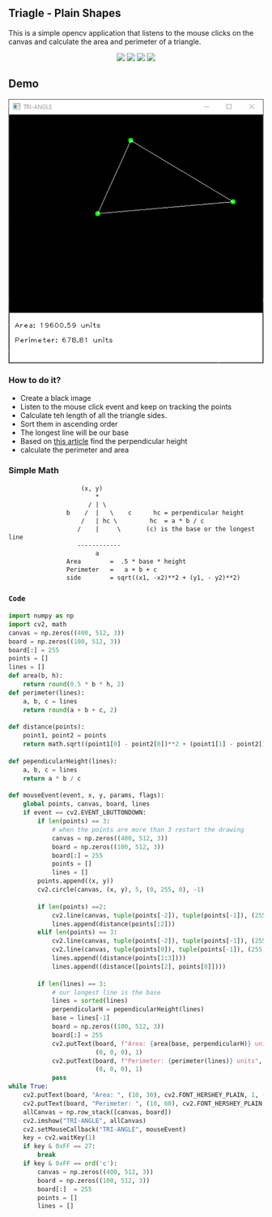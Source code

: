 ## Triagle - Plain Shapes
This is a simple opencv application that listens to the mouse clicks on the canvas and calculate the area and perimeter of a triangle.

<p align="center">
<img src="https://img.shields.io/static/v1?label=language&message=python&color=green"/>
<img src="https://img.shields.io/static/v1?label=package&message=opencv&color=yellow"/>
<img src="https://img.shields.io/static/v1?label=package&message=numpy&color=blue"/>
<img src="https://img.shields.io/static/v1?label=package&message=math&color=red"/>
</p>

## Demo
<p align="center">
<img src="https://github.com/CrispenGari/Opencv-Python/blob/main/plainShapes/03_Triangle/bandicam%202021-05-10%2020-55-36-777.jpg" alt="demo" align="center"/>
</p>

### How to do it?
* Create a black image
* Listen to the mouse click event and keep on tracking the points
* Calculate teh length of all the triangle sides.
* Sort them in ascending order
* The longest line will be our base
* Based on [this article](https://www.omnicalculator.com/math/triangle-height#:~:text=A%20right%20triangle%20is%20a,c%20%3D%20a%20*%20b%20%2F%20c) find the perpendicular height
* calculate the perimeter and area

### Simple Math
````
                    (x, y)
                        *
                      / | \
                b    /  |   \    c      hc = perpendicular height
                    /   | hc \         hc  = a * b / c 
                   /    |     \       (c) is the base or the longest line
                   ------------
                        a
                Area        =  .5 * base * height
                Perimeter   =   a + b + c
                side        = sqrt((x1, -x2)**2 + (y1, - y2)**2)
````

### ``Code``
```python
import numpy as np
import cv2, math
canvas = np.zeros((400, 512, 3))
board = np.zeros((100, 512, 3))
board[:] = 255
points = []
lines = []
def area(b, h):
    return round(0.5 * b * h, 2)
def perimeter(lines):
    a, b, c = lines
    return round(a + b + c, 2)

def distance(points):
    point1, point2 = points
    return math.sqrt((point1[0] - point2[0])**2 + (point1[1] - point2[1]) ** 2)

def pependicularHeight(lines):
    a, b, c = lines
    return a * b / c

def mouseEvent(event, x, y, params, flags):
    global points, canvas, board, lines
    if event == cv2.EVENT_LBUTTONDOWN:
        if len(points) == 3:
            # when the points are more than 3 restart the drawing
            canvas = np.zeros((400, 512, 3))
            board = np.zeros((100, 512, 3))
            board[:] = 255
            points = []
            lines = []
        points.append((x, y))
        cv2.circle(canvas, (x, y), 5, (0, 255, 0), -1)

        if len(points) ==2:
            cv2.line(canvas, tuple(points[-2]), tuple(points[-1]), (255, 255, 255), 1)
            lines.append(distance(points[:2]))
        elif len(points) == 3:
            cv2.line(canvas, tuple(points[-2]), tuple(points[-1]), (255, 255, 255), 1)
            cv2.line(canvas, tuple(points[0]), tuple(points[-1]), (255, 255, 255), 1)
            lines.append((distance(points[1:3])))
            lines.append((distance([points[2], points[0]])))

        if len(lines) == 3:
            # our longest line is the base
            lines = sorted(lines)
            perpendicularH = pependicularHeight(lines)
            base = lines[-1]
            board = np.zeros((100, 512, 3))
            board[:] = 255
            cv2.putText(board, f"Area: {area(base, perpendicularH)} units", (10, 30), cv2.FONT_HERSHEY_PLAIN, 1,
                        (0, 0, 0), 1)
            cv2.putText(board, f"Perimeter: {perimeter(lines)} units", (10, 60), cv2.FONT_HERSHEY_PLAIN, 1,
                        (0, 0, 0), 1)
            pass
while True:
    cv2.putText(board, "Area: ", (10, 30), cv2.FONT_HERSHEY_PLAIN, 1, (0, 0, 0), 1)
    cv2.putText(board, "Perimeter: ", (10, 60), cv2.FONT_HERSHEY_PLAIN, 1, (0, 0, 0), 1)
    allCanvas = np.row_stack([canvas, board])
    cv2.imshow("TRI-ANGLE", allCanvas)
    cv2.setMouseCallback("TRI-ANGLE", mouseEvent)
    key = cv2.waitKey(1)
    if key & 0xFF == 27:
        break
    if key & 0xFF == ord('c'):
        canvas = np.zeros((400, 512, 3))
        board = np.zeros((100, 512, 3))
        board[:]  = 255
        points = []
        lines = []
```